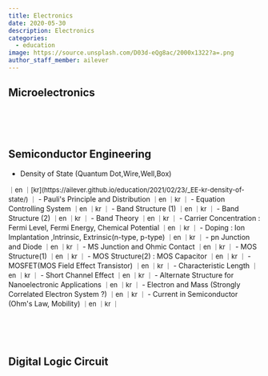 ```yaml
---
title: Electronics
date: 2020-05-30
description: Electronics
categories:
  - education
image: https://source.unsplash.com/D03d-eQg8ac/2000x1322?a=.png
author_staff_member: ailever
---
```


## Microelectronics

<br><br><br>
## Semiconductor Engineering
- Density of State (Quantum Dot,Wire,Well,Box)
<span style="font-size:small;">
  ｜en
  ｜[kr](https://ailever.github.io/education/2021/02/23/_EE-kr-density-of-state/)
  ｜
</span>
- Pauli's Principle and Distribution
<span style="font-size:small;">
  ｜en
  ｜kr
  ｜
</span>
- Equation Controlling System
<span style="font-size:small;">
  ｜en
  ｜kr
  ｜
</span>
- Band Structure (1)
<span style="font-size:small;">
  ｜en
  ｜kr
  ｜
</span>
- Band Structure (2)
<span style="font-size:small;">
  ｜en
  ｜kr
  ｜
</span>
- Band Theory
<span style="font-size:small;">
  ｜en
  ｜kr
  ｜
</span>
- Carrier Concentration : Fermi Level, Fermi Energy, Chemical Potential
<span style="font-size:small;">
  ｜en
  ｜kr
  ｜
</span>
- Doping : Ion Implantation ,Intrinsic, Extrinsic(n-type, p-type)
<span style="font-size:small;">
  ｜en
  ｜kr
  ｜
</span>
- pn Junction and Diode
<span style="font-size:small;">
  ｜en
  ｜kr
  ｜
</span>
- MS Junction and Ohmic Contact
<span style="font-size:small;">
  ｜en
  ｜kr
  ｜
</span>
- MOS Structure(1)
<span style="font-size:small;">
  ｜en
  ｜kr
  ｜
</span>
- MOS Structure(2) : MOS Capacitor
<span style="font-size:small;">
  ｜en
  ｜kr
  ｜
</span>
- MOSFET(MOS Field Effect Transistor)
<span style="font-size:small;">
  ｜en
  ｜kr
  ｜
</span>
- Characteristic Length
<span style="font-size:small;">
  ｜en
  ｜kr
  ｜
</span>
- Short Channel Effect
<span style="font-size:small;">
  ｜en
  ｜kr
  ｜
</span>
- Alternate Structure for Nanoelectronic Applications
<span style="font-size:small;">
  ｜en
  ｜kr
  ｜
</span>
- Electron and Mass (Strongly Correlated Electron System ?)
<span style="font-size:small;">
  ｜en
  ｜kr
  ｜
</span>
- Current in Semiconductor (Ohm's Law, Mobility)
<span style="font-size:small;">
  ｜en
  ｜kr
  ｜
</span>


<br><br><br>
## Digital Logic Circuit

<br><br><br>
